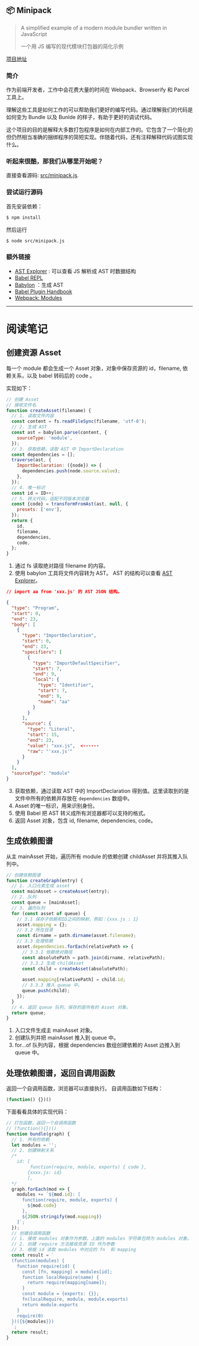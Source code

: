 ## 📦 Minipack

> A simplified example of a modern module bundler written in JavaScript
> 
> 一个用 JS 编写的现代模块打包器的简化示例

[项目地址](https://github.com/ronami/minipack)

### 简介

作为前端开发者，工作中会花费大量的时间在 Webpack、Browserify 和 Parcel 工具上。

理解这些工具是如何工作的可以帮助我们更好的编写代码。通过理解我们的代码是如何变为 Bundle 以及 Bunlde 的样子，有助于更好的调试代码。

这个项目的目的是解释大多数打包程序是如何在内部工作的。它包含了一个简化的但仍然相当准确的捆绑程序的简短实现。伴随着代码，还有注释解释代码试图实现什么。

### 听起来很酷，那我们从哪里开始呢？

直接查看源码: [src/minipack.js](src/minipack.js).

### 尝试运行源码

首先安装依赖：

```sh
$ npm install
```
然后运行

```sh
$ node src/minipack.js
```

### 额外链接

- [AST Explorer](https://astexplorer.net) : 可以查看 JS 解析成 AST 时数据结构
- [Babel REPL](https://babeljs.io/repl)
- [Babylon](https://github.com/babel/babel/tree/master/packages/babel-parser) ：生成 AST
- [Babel Plugin Handbook](https://github.com/thejameskyle/babel-handbook/blob/master/translations/en/plugin-handbook.md)
- [Webpack: Modules](https://webpack.js.org/concepts/modules)

<hr/>

# 阅读笔记
## 创建资源 Asset 

每一个 module 都会生成一个 Asset 对象，对象中保存资源的 id，filename, 依赖关系，以及 babel 转码后的 code 。

实现如下：

```js
// 创建 Asset
// 接收文件名
function createAsset(filename) {
  // 1. 读取文件内容
  const content = fs.readFileSync(filename, 'utf-8');
  // 2. 生成 AST
  const ast = babylon.parse(content, {
    sourceType: 'module',
  });
  // 3. 获取依赖，读取 AST 中 ImportDeclaration
  const dependencies = [];
  traverse(ast, {
    ImportDeclaration: ({node}) => {
      dependencies.push(node.source.value);
    },
  });
  // 4. 唯一标识
  const id = ID++;
  // 5. 转义代码，适配不同版本浏览器
  const {code} = transformFromAst(ast, null, {
    presets: ['env'],
  });
  return {
    id,
    filename,
    dependencies,
    code,
  };
}
```
1. 通过 fs 读取绝对路径 filename 的内容。
2. 使用 babylon 工具将文件内容转为 AST。 AST 的结构可以查看 [AST Explorer](https://astexplorer.net/)。


```json
// import aa from 'xxx.js' 的 AST JSON 结构。

{
  "type": "Program",
  "start": 0,
  "end": 23,
  "body": [
    {
      "type": "ImportDeclaration",
      "start": 0,
      "end": 23,
      "specifiers": [
        {
          "type": "ImportDefaultSpecifier",
          "start": 7,
          "end": 9,
          "local": {
            "type": "Identifier",
            "start": 7,
            "end": 9,
            "name": "aa"
          }
        }
      ],
      "source": {
        "type": "Literal",
        "start": 15,
        "end": 23,
        "value": "xxx.js",  <------
        "raw": "'xxx.js'"
      }
    }
  ],
  "sourceType": "module"
}
```

3. 获取依赖，通过读取 AST 中的 ImportDeclaration 得到值。这里读取到的是文件中所有的依赖并存放在 `dependencies` 数组中。
4. Asset 的唯一标识，用来识别身份。
5. 使用 Babel 把 AST 转义成所有浏览器都可以支持的格式。
6. 返回 Asset 对象，包含 id, filename, dependencies, code。


## 生成依赖图谱

从主 mainAsset 开始，遍历所有 module 的依赖创建 childAsset 并将其推入队列中。

```js
// 创建依赖图谱
function createGraph(entry) {
  // 1. 入口元素生成 asset
  const mainAsset = createAsset(entry);
  // 2. 队列
  const queue = [mainAsset];
  // 3. 遍历队列
  for (const asset of queue) {
    // 3.1 保存子依赖和ID之间的映射，例如：{xxx.js : 1}
    asset.mapping = {};
    // 3.2 所在目录
    const dirname = path.dirname(asset.filename);
    // 3.3 处理依赖
    asset.dependencies.forEach(relativePath => {
      // 3.3.1 依赖绝对路径
      const absolutePath = path.join(dirname, relativePath);
      // 3.3.2 生成 childAsset
      const child = createAsset(absolutePath);
      
      asset.mapping[relativePath] = child.id;
      // 3.3.3 推入 queue 中。
      queue.push(child);
    });
  }
  // 4. 返回 queue 队列，保存的是所有的 Asset 对象。
  return queue;
}
```

1. 入口文件生成主 mainAsset 对象。
2. 创建队列并把 mainAsset 推入到 queue 中。
3. for...of 队列内容，根据 dependencies 数组创建依赖的 Asset 边推入到 queue 中。


## 处理依赖图谱，返回自调用函数

返回一个自调用函数，浏览器可以直接执行。 自调用函数如下结构：

```js
(function() {})()
```

下面看看具体的实现代码：

```js
// 打包函数，返回一个自调用函数
// (function(){})()
function bundle(graph) {
  // 1. 所有的依赖
  let modules = '';
  // 2. 创建映射关系
  /*
    id: [ 
         function(require, module, exports) { code },
        {xxxx.js: id}
        ],
  */
  graph.forEach(mod => {
    modules += `${mod.id}: [
      function(require, module, exports) {
        ${mod.code}
      },
      ${JSON.stringify(mod.mapping)}
    ]`;
  });
  // 创建自调用函数
  // 1. 接收 modules 对象作为参数。上面的 modules 字符串包转为 modules 对象。
  // 2. 创建 require 方法接收资源 ID 作为参数
  // 3. 根据 id 读取 modules 中对应的 fn  和 mapping
  const result = `
  (function(modules) {
    function require(id) {
      const [fn, mapping] = modules[id];
      function localRequire(name) {
        return require(mapping[name]);
      }
      const module = {exports: {}};
      fn(localRequire, module, module.exports)
      return module.exports
    }
    require(0)
  })({${modules}})
  `;
  return result;
}

```